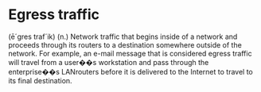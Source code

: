# Egress traffic

\(ē´gres traf´ik\) \(n.\) Network traffic that begins inside of a network and proceeds through its routers to a destination somewhere outside of the network. For example, an e-mail message that is considered egress traffic will travel from a user��s workstation and pass through the enterprise��s LANrouters before it is delivered to the Internet to travel to its final destination.

